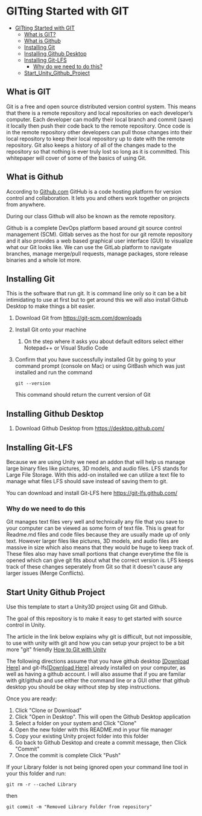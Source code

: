 # GITting Started with GIT
- [GITting Started with GIT](#gitting-started-with-git)
  * [What is GIT?](#what-is-git)
  * [What is Github](#what-is-github)
  * [Installing Git](#installing-git)
  * [Installing Github Desktop](#installing-github-desktop)
  * [Installing Git-LFS](#installing-git-lfs)
    + [Why do we need to do this?](#why-do-we-need-to-do-this)
  * [Start_Unity_Github_Project](#start-unity-github-project)

## What is GIT
Git is a free and open source distributed version control system. This means that there is a remote repository and local repositories on each developer’s computer. Each developer can modify their local branch and commit (save) it locally then push their code back to the remote repository. Once code is in the remote repository other developers can pull those changes into their local repository to keep their local repository up to date with the remote repository. Git also keeps a history of all of the changes made to the repository so that nothing is ever truly lost so long as it is committed. This whitepaper will cover of some of the basics of using Git.

## What is Github
According to [Github.com](https://guides.github.com/activities/hello-world/) GitHub is a code hosting platform for version control and collaboration. It lets you and others work together on projects from anywhere.

During our class Github will also be known as the remote repository.

Github is a complete DevOps platform based around git source control management (SCM). Gitlab serves as the host for our git remote repository and it also provides a web based graphical user interface (GUI) to visualize what our Git looks like. We can use the GitLab platform to navigate branches, manage merge/pull requests, manage packages, store release binaries and a whole lot more.

## Installing Git
This is the software that run git.  It is command line only so it can be a bit intimidating to use at first but to get around this we will also install Github Desktop to make things a bit easier.

1. Download Git from https://git-scm.com/downloads
2. Install Git onto your machine
    1. On the step where it asks you about default editors select either Notepad++ or Visual Studio Code
3. Confirm that you have successfully installed Git by going to your command prompt (console on Mac) or using GitBash which was just installed and run the command

    ```git --version```
    
    This command should return the current version of Git
    
## Installing Github Desktop
1. Download Github Desktop from https://desktop.github.com/

## Installing Git-LFS
Because we are using Unity we need an addon that will help us manage large binary files like pictures, 3D models, and audio files.
LFS stands for Large File Storage.  With this add-on installed we can utilize a text file to manage what files LFS should save instead of saving them to git.

You can download and install Git-LFS here https://git-lfs.github.com/

### Why do we need to do this
Git manages text files very well and technically any file that you save to your computer can be viewed as some form of text file.  This is great for Readme.md files and code files because they are usually made up of only text.  However larger files like pictures, 3D models, and audio files are massive in size which also means that they would be huge to keep track of.  These files also may have small portions that change everytime the file is opened which can give git fits about what the correct version is.  LFS keeps track of these changes seperately from Git so that it doesn't cause any larger issues (Merge Conflicts). 

## Start Unity Github Project
Use this template to start a Unity3D project using Git and Github. 

The goal of this repository is to make it easy to get started with source control in Unity.  

The article in the link below explains why git is difficult, but not impossible, to use with unity with git and how you can setup your project to be a bit more "git" friendly [How to Git with Unity](https://thoughtbot.com/blog/how-to-git-with-unity)

The following directions assume that you have github desktop [[Download Here]](https://desktop.github.com/) and git-lfs[[Download Here]](https://git-lfs.github.com/) already installed on your computer, as well as having a github account.  I will also assume that if you are familar with git/github and use either the command line or a GUI other that github desktop you should be okay without step by step instructions.

Once you are ready:

1. Click "Clone or Download"
2. Click "Open in Desktop".  This will open the Github Desktop application
3. Select a folder on your system and Click "Clone"
4. Open the new folder with this README.md in your file manager
5. Copy your existing Unity project folder into this folder
6. Go back to Github Desktop and create a commit message, then Click "Commit"
7. Once the commit is complete Click "Push"

If your Library folder is not being ignored open your command line tool in your this folder and run:

`git rm -r --cached Library`

then

`git commit -m "Removed Library Folder from repository"`
